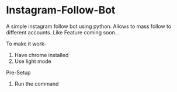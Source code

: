 # Instagram-Follow-Bot
A simple instagram follow bot using python. Allows to mass follow to different accounts. Like Feature coming soon...


To make it work- 
1. Have chrome installed
2. Use light mode


Pre-Setup
1. Run the command 

